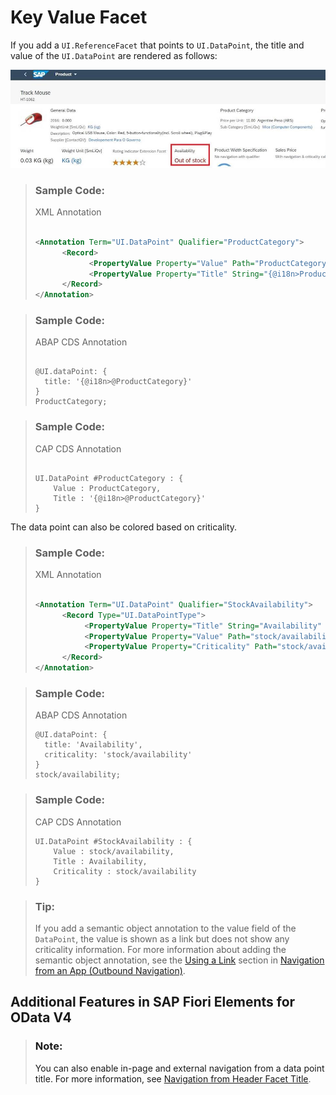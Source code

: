 <!-- loioc312735b7417423ea239394b3b4f4018 -->

# Key Value Facet



If you add a `UI.ReferenceFacet` that points to `UI.DataPoint`, the title and value of the `UI.DataPoint` are rendered as follows:

![](images/Key_Value_Facet_aed9f13.jpg)

> ### Sample Code:  
> XML Annotation
> 
> ```xml
> 
> <Annotation Term="UI.DataPoint" Qualifier="ProductCategory">
>       <Record>
>             <PropertyValue Property="Value" Path="ProductCategory"/>
>             <PropertyValue Property="Title" String="{@i18n>ProductCategory}"/>
>       </Record>
> </Annotation>
> 
> ```

> ### Sample Code:  
> ABAP CDS Annotation
> 
> ```
> 
> @UI.dataPoint: {
>   title: '{@i18n>@ProductCategory}'
> }
> ProductCategory;
> ```

> ### Sample Code:  
> CAP CDS Annotation
> 
> ```
> 
> UI.DataPoint #ProductCategory : {
>     Value : ProductCategory,
>     Title : '{@i18n>@ProductCategory}'
> }
> ```

The data point can also be colored based on criticality.

> ### Sample Code:  
> XML Annotation
> 
> ```xml
> 
> <Annotation Term="UI.DataPoint" Qualifier="StockAvailability">
>       <Record Type="UI.DataPointType">
>            <PropertyValue Property="Title" String="Availability" />
>            <PropertyValue Property="Value" Path="stock/availability" />
>            <PropertyValue Property="Criticality" Path="stock/availability"/>
>       </Record>
> </Annotation>
> ```

> ### Sample Code:  
> ABAP CDS Annotation
> 
> ```
> @UI.dataPoint: {
>   title: 'Availability',
>   criticality: 'stock/availability'
> }
> stock/availability;
> 
> ```

> ### Sample Code:  
> CAP CDS Annotation
> 
> ```
> UI.DataPoint #StockAvailability : {
>     Value : stock/availability,
>     Title : Availability,
>     Criticality : stock/availability
> }
> 
> ```

> ### Tip:  
> If you add a semantic object annotation to the value field of the `DataPoint`, the value is shown as a link but does not show any criticality information. For more information about adding the semantic object annotation, see the [Using a Link](navigation-from-an-app-outbound-navigation-d782acf.md) section in [Navigation from an App \(Outbound Navigation\)](navigation-from-an-app-outbound-navigation-d782acf.md).



<a name="loioc312735b7417423ea239394b3b4f4018__section_gp5_h2l_r4b"/>

## Additional Features in SAP Fiori Elements for OData V4

> ### Note:  
> You can also enable in-page and external navigation from a data point title. For more information, see [Navigation from Header Facet Title](navigation-from-header-facet-title-fa0ca22.md).

